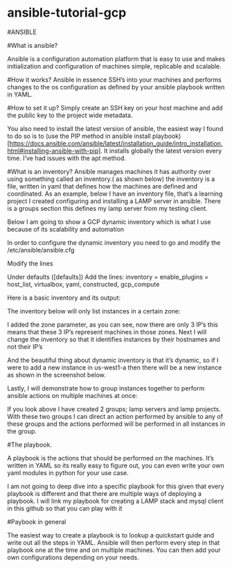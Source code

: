 # ansible-tutorial-gcp
#ANSIBLE

#What is ansible?

Ansible is a configuration automation platform that is easy to use and makes initialization and configuration of machines simple, replicable and scalable.

#How it works?
Ansible in essence SSH’s into your machines and performs changes to the os configuration as defined by your ansible playbook written in YAML.

#How to set it up?
Simply create an SSH key on your host machine and add the public key to the project wide metadata. 

You also need to install the latest version of ansible, the easiest way I found to do so is to (use the PIP method in ansible install playbook)[https://docs.ansible.com/ansible/latest/installation_guide/intro_installation.html#installing-ansible-with-pip]. It installs globally the latest version every time. I’ve had issues with the apt method.

#What is an inventory?
Ansible manages machines it has authority over using something called an inventory.( as shown below) the inventory is a file, written in yaml that defines how the machines are defined and coordinated. As an example, below I have an inventory file, that’s a learning project I created configuring and installing a LAMP server in ansible. There is a groups section this defines my lamp server from my testing client. 

Below I am going to show a GCP dynamic inventory which is what I use because of its scalability and automation

In order to configure the dynamic inventory you need to go and modify the /etc/ansible/ansible.cfg 

Modify the lines

Under defaults ([defaults])
Add the lines:
inventory = <path to the inventory file>
enable_plugins = host_list, virtualbox, yaml, constructed, gcp_compute

Here is a basic inventory and its output:

The inventory below will only list instances in a certain zone:

I added the zone parameter, as you can see, now there are only 3 IP’s this means that these 3 IP’s represent machines in those zones.
Next I will change the inventory so that it identifies instances by their hostnames and not their IP’s

And the beautiful thing about dynamic inventory is that it’s dynamic, so if I were to add a new instance in us-west1-a then there will be a new instance as shown in the screenshot below.

Lastly, I will demonstrate how to group instances together to perform ansible actions on multiple machines at once:


If you look above I have created 2 groups; lamp servers and lamp projects. With these two groups I can direct an action performed by ansible to any of these groups and the actions performed will be performed in all instances in the group.

#The playbook.

A playbook is the actions that should be performed on the machines. It’s written in YAML so its really easy to figure out, you can even write your own yaml modules in python for your use case.

I am not going to deep dive into a specific playbook for this given that every playbook is different and that there are multiple ways of deploying a playbook. I will link my playbook for creating a LAMP stack and mysql client in this github so that you can play with it

#Paybook in general

The easiest way to create a playbook is to lookup a quickstart guide and write out all the steps in YAML. Ansible will then perform every step in that playbook one at the time and on multiple machines. You can then add your own configurations depending on your needs.
